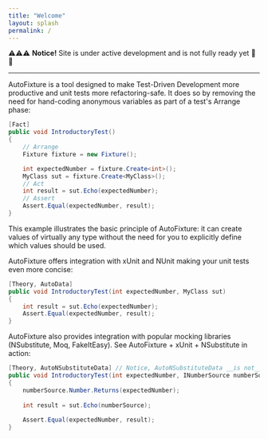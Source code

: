```yaml
---
title: "Welcome"
layout: splash
permalink: /
---
```


⚠️⚠️⚠️ **Notice!** Site is under active development and is not fully ready yet 🔨👷

-----------
AutoFixture is a tool designed to make Test-Driven Development more productive and unit tests more refactoring-safe. It does so by removing the need for hand-coding anonymous variables as part of a test's Arrange phase:

```c#
[Fact]
public void IntroductoryTest()
{
    // Arrange
    Fixture fixture = new Fixture();

    int expectedNumber = fixture.Create<int>();
    MyClass sut = fixture.Create<MyClass>();
    // Act
    int result = sut.Echo(expectedNumber);
    // Assert
    Assert.Equal(expectedNumber, result);
}
```

This example illustrates the basic principle of AutoFixture: it can create values of virtually any type without the need for you to explicitly define which values should be used.

AutoFixture offers integration with xUnit and NUnit making your unit tests even more concise:

```c#
[Theory, AutoData]
public void IntroductoryTest(int expectedNumber, MyClass sut)
{
    int result = sut.Echo(expectedNumber);
    Assert.Equal(expectedNumber, result);
}
```

AutoFixture also provides integration with popular mocking libraries (NSubstitute, Moq, FakeItEasy). See AutoFixture + xUnit + NSubstitute in action:

```c#
[Theory, AutoNSubstituteData] // Notice, AutoNSubstituteData __is not__ provided out of the box.
public void IntroductoryTest(int expectedNumber, INumberSource numberSource, MyClass sut)
{
    numberSource.Number.Returns(expectedNumber);
    
    int result = sut.Echo(numberSource);
    
    Assert.Equal(expectedNumber, result);
}
```
